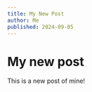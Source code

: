 ```yaml
---
title: My New Post
author: Me
published: 2024-09-05
---
```


# My new post

This is a new post of mine!
